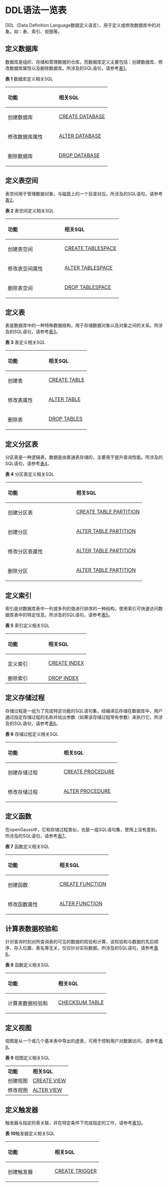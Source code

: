 # DDL语法一览表

DDL（Data Definition Language数据定义语言），用于定义或修改数据库中的对象。如：表、索引、视图等。

## 定义数据库<a name="zh-cn_topic_0283136643_zh-cn_topic_0237122049_zh-cn_topic_0059777960_s57baeef469e24cc39dd5a38b4c53b6ab"></a>

数据库是组织、存储和管理数据的仓库，而数据库定义主要包括：创建数据库、修改数据库属性以及删除数据库。所涉及的SQL语句，请参考[表1](#zh-cn_topic_0283136643_zh-cn_topic_0237122049_zh-cn_topic_0059777960_t986073679146430a8bce8bf0ea8f3607)。

**表 1**  数据库定义相关SQL

<a name="zh-cn_topic_0283136643_zh-cn_topic_0237122049_zh-cn_topic_0059777960_t986073679146430a8bce8bf0ea8f3607"></a>

<table><thead align="left"><tr id="zh-cn_topic_0283136643_zh-cn_topic_0237122049_zh-cn_topic_0059777960_r308f318a9df94cf195e1fecbda1d66a0"><th class="cellrowborder" valign="top" width="50%" id="mcps1.2.3.1.1"><p id="zh-cn_topic_0283136643_zh-cn_topic_0237122049_zh-cn_topic_0059777960_add0a46096ab945669cf0995fdd87ec94"><a name="zh-cn_topic_0283136643_zh-cn_topic_0237122049_zh-cn_topic_0059777960_add0a46096ab945669cf0995fdd87ec94"></a><a name="zh-cn_topic_0283136643_zh-cn_topic_0237122049_zh-cn_topic_0059777960_add0a46096ab945669cf0995fdd87ec94"></a>功能</p>
</th>
<th class="cellrowborder" valign="top" width="50%" id="mcps1.2.3.1.2"><p id="zh-cn_topic_0283136643_zh-cn_topic_0237122049_zh-cn_topic_0059777960_a4d4880369d7b430aa530690470423269"><a name="zh-cn_topic_0283136643_zh-cn_topic_0237122049_zh-cn_topic_0059777960_a4d4880369d7b430aa530690470423269"></a><a name="zh-cn_topic_0283136643_zh-cn_topic_0237122049_zh-cn_topic_0059777960_a4d4880369d7b430aa530690470423269"></a>相关SQL</p>
</th>
</tr>
</thead>
<tbody><tr id="zh-cn_topic_0283136643_zh-cn_topic_0237122049_zh-cn_topic_0059777960_rb622349a34a848e596c807c0ec44263b"><td class="cellrowborder" valign="top" width="50%" headers="mcps1.2.3.1.1 "><p id="zh-cn_topic_0283136643_zh-cn_topic_0237122049_zh-cn_topic_0059777960_a40fb455a146a4edfb7dc2d0d9180009d"><a name="zh-cn_topic_0283136643_zh-cn_topic_0237122049_zh-cn_topic_0059777960_a40fb455a146a4edfb7dc2d0d9180009d"></a><a name="zh-cn_topic_0283136643_zh-cn_topic_0237122049_zh-cn_topic_0059777960_a40fb455a146a4edfb7dc2d0d9180009d"></a>创建数据库</p>
</td>
<td class="cellrowborder" valign="top" width="50%" headers="mcps1.2.3.1.2 "><p id="zh-cn_topic_0283136643_zh-cn_topic_0237122049_zh-cn_topic_0059777960_a1bb47e211fd84cbd825efe2105e75952"><a name="zh-cn_topic_0283136643_zh-cn_topic_0237122049_zh-cn_topic_0059777960_a1bb47e211fd84cbd825efe2105e75952"></a><a name="zh-cn_topic_0283136643_zh-cn_topic_0237122049_zh-cn_topic_0059777960_a1bb47e211fd84cbd825efe2105e75952"></a><a href="dolphin-CREATE-DATABASE.md">CREATE DATABASE</a></p>
</td>
</tr>
<tr id="zh-cn_topic_0283136643_zh-cn_topic_0237122049_zh-cn_topic_0059777960_ra82187da297c4ab088f6bc3dfb588c72"><td class="cellrowborder" valign="top" width="50%" headers="mcps1.2.3.1.1 "><p id="zh-cn_topic_0283136643_zh-cn_topic_0237122049_zh-cn_topic_0059777960_a54bfbcecacdb477086a1802333a760fd"><a name="zh-cn_topic_0283136643_zh-cn_topic_0237122049_zh-cn_topic_0059777960_a54bfbcecacdb477086a1802333a760fd"></a><a name="zh-cn_topic_0283136643_zh-cn_topic_0237122049_zh-cn_topic_0059777960_a54bfbcecacdb477086a1802333a760fd"></a>修改数据库属性</p>
</td>
<td class="cellrowborder" valign="top" width="50%" headers="mcps1.2.3.1.2 "><p id="zh-cn_topic_0283136643_zh-cn_topic_0237122049_zh-cn_topic_0059777960_ad913609021bf4f2b9ba52419f57ab6f9"><a name="zh-cn_topic_0283136643_zh-cn_topic_0237122049_zh-cn_topic_0059777960_ad913609021bf4f2b9ba52419f57ab6f9"></a><a name="zh-cn_topic_0283136643_zh-cn_topic_0237122049_zh-cn_topic_0059777960_ad913609021bf4f2b9ba52419f57ab6f9"></a><a href="dolphin-ALTER-DATABASE.md">ALTER DATABASE</a></p>
</td>
</tr>
<tr id="zh-cn_topic_0283136643_zh-cn_topic_0237122049_zh-cn_topic_0059777960_r49f9c2a36cab4d92b9acf1f60ee88add"><td class="cellrowborder" valign="top" width="50%" headers="mcps1.2.3.1.1 "><p id="zh-cn_topic_0283136643_zh-cn_topic_0237122049_zh-cn_topic_0059777960_aea8e4f95c718486db2ac0b555b16f6d0"><a name="zh-cn_topic_0283136643_zh-cn_topic_0237122049_zh-cn_topic_0059777960_aea8e4f95c718486db2ac0b555b16f6d0"></a><a name="zh-cn_topic_0283136643_zh-cn_topic_0237122049_zh-cn_topic_0059777960_aea8e4f95c718486db2ac0b555b16f6d0"></a>删除数据库</p>
</td>
<td class="cellrowborder" valign="top" width="50%" headers="mcps1.2.3.1.2 "><p id="zh-cn_topic_0283136643_zh-cn_topic_0237122049_zh-cn_topic_0059777960_zh-cn_topic_0058966187_p624643615931"><a name="zh-cn_topic_0283136643_zh-cn_topic_0237122049_zh-cn_topic_0059777960_zh-cn_topic_0058966187_p624643615931"></a><a name="zh-cn_topic_0283136643_zh-cn_topic_0237122049_zh-cn_topic_0059777960_zh-cn_topic_0058966187_p624643615931"></a><a href="dolphin-DROP-DATABASE.md">DROP DATABASE</a></p>
</td>
</tr>
</tbody>
</table>


## 定义表空间<a name="zh-cn_topic_0283136643_zh-cn_topic_0237122049_zh-cn_topic_0059777960_s21cf482a805644cbac9ae0704362a934"></a>

表空间用于管理数据对象，与磁盘上的一个目录对应。所涉及的SQL语句，请参考[表2](#zh-cn_topic_0283136643_zh-cn_topic_0237122049_zh-cn_topic_0059777960_t9b028195c0d143f6b8fc7065af1ce2f9)。

**表 2**  表空间定义相关SQL

<a name="zh-cn_topic_0283136643_zh-cn_topic_0237122049_zh-cn_topic_0059777960_t9b028195c0d143f6b8fc7065af1ce2f9"></a>

<table><thead align="left"><tr id="zh-cn_topic_0283136643_zh-cn_topic_0237122049_zh-cn_topic_0059777960_r116a50a786884aaab5f7b66680db1f6d"><th class="cellrowborder" valign="top" width="50%" id="mcps1.2.3.1.1"><p id="zh-cn_topic_0283136643_zh-cn_topic_0237122049_zh-cn_topic_0059777960_aa1af675bb68e41978797820f63f9eebb"><a name="zh-cn_topic_0283136643_zh-cn_topic_0237122049_zh-cn_topic_0059777960_aa1af675bb68e41978797820f63f9eebb"></a><a name="zh-cn_topic_0283136643_zh-cn_topic_0237122049_zh-cn_topic_0059777960_aa1af675bb68e41978797820f63f9eebb"></a>功能</p>
</th>
<th class="cellrowborder" valign="top" width="50%" id="mcps1.2.3.1.2"><p id="zh-cn_topic_0283136643_zh-cn_topic_0237122049_zh-cn_topic_0059777960_ab4e861e8f1eb4664bdea39f051ef27c1"><a name="zh-cn_topic_0283136643_zh-cn_topic_0237122049_zh-cn_topic_0059777960_ab4e861e8f1eb4664bdea39f051ef27c1"></a><a name="zh-cn_topic_0283136643_zh-cn_topic_0237122049_zh-cn_topic_0059777960_ab4e861e8f1eb4664bdea39f051ef27c1"></a>相关SQL</p>
</th>
</tr>
</thead>
<tbody><tr id="zh-cn_topic_0283136643_zh-cn_topic_0237122049_zh-cn_topic_0059777960_r316d1f6a86ad46cb9b4c6ff0b9f96b1a"><td class="cellrowborder" valign="top" width="50%" headers="mcps1.2.3.1.1 "><p id="zh-cn_topic_0283136643_zh-cn_topic_0237122049_zh-cn_topic_0059777960_a299b6c17a3b64c0cbcfdf0849c2d58be"><a name="zh-cn_topic_0283136643_zh-cn_topic_0237122049_zh-cn_topic_0059777960_a299b6c17a3b64c0cbcfdf0849c2d58be"></a><a name="zh-cn_topic_0283136643_zh-cn_topic_0237122049_zh-cn_topic_0059777960_a299b6c17a3b64c0cbcfdf0849c2d58be"></a>创建表空间</p>
</td>
<td class="cellrowborder" valign="top" width="50%" headers="mcps1.2.3.1.2 "><p id="zh-cn_topic_0283136643_zh-cn_topic_0237122049_zh-cn_topic_0059777960_zh-cn_topic_0058966187_p934358210356"><a name="zh-cn_topic_0283136643_zh-cn_topic_0237122049_zh-cn_topic_0059777960_zh-cn_topic_0058966187_p934358210356"></a><a name="zh-cn_topic_0283136643_zh-cn_topic_0237122049_zh-cn_topic_0059777960_zh-cn_topic_0058966187_p934358210356"></a><a href="dolphin-CREATE-TABLESPACE.md">CREATE TABLESPACE</a></p>
</td>
</tr>
<tr id="zh-cn_topic_0283136643_zh-cn_topic_0237122049_zh-cn_topic_0059777960_r615f74060d7a42349fba1c0c214f516b"><td class="cellrowborder" valign="top" width="50%" headers="mcps1.2.3.1.1 "><p id="zh-cn_topic_0283136643_zh-cn_topic_0237122049_zh-cn_topic_0059777960_a68dd428ed4e842c688bbc37418c5b9bf"><a name="zh-cn_topic_0283136643_zh-cn_topic_0237122049_zh-cn_topic_0059777960_a68dd428ed4e842c688bbc37418c5b9bf"></a><a name="zh-cn_topic_0283136643_zh-cn_topic_0237122049_zh-cn_topic_0059777960_a68dd428ed4e842c688bbc37418c5b9bf"></a>修改表空间属性</p>
</td>
<td class="cellrowborder" valign="top" width="50%" headers="mcps1.2.3.1.2 "><p id="zh-cn_topic_0283136643_zh-cn_topic_0237122049_zh-cn_topic_0059777960_ab9a096f53df64ceaa63175384deaeb4c"><a name="zh-cn_topic_0283136643_zh-cn_topic_0237122049_zh-cn_topic_0059777960_ab9a096f53df64ceaa63175384deaeb4c"></a><a name="zh-cn_topic_0283136643_zh-cn_topic_0237122049_zh-cn_topic_0059777960_ab9a096f53df64ceaa63175384deaeb4c"></a><a href="dolphin-ALTER-TABLESPACE.md">ALTER TABLESPACE</a></p>
</td>
</tr>
<tr id="zh-cn_topic_0283136643_zh-cn_topic_0237122049_zh-cn_topic_0059777960_r4fae0d4c84f04993b6c2284f09c8792f"><td class="cellrowborder" valign="top" width="50%" headers="mcps1.2.3.1.1 "><p id="zh-cn_topic_0283136643_zh-cn_topic_0237122049_zh-cn_topic_0059777960_zh-cn_topic_0058966187_p630928210356"><a name="zh-cn_topic_0283136643_zh-cn_topic_0237122049_zh-cn_topic_0059777960_zh-cn_topic_0058966187_p630928210356"></a><a name="zh-cn_topic_0283136643_zh-cn_topic_0237122049_zh-cn_topic_0059777960_zh-cn_topic_0058966187_p630928210356"></a>删除表空间</p>
</td>
<td class="cellrowborder" valign="top" width="50%" headers="mcps1.2.3.1.2 "><p id="zh-cn_topic_0283136643_zh-cn_topic_0237122049_zh-cn_topic_0059777960_a8aabc54a1ec24a81be38ac38d0a989cb"><a name="zh-cn_topic_0283136643_zh-cn_topic_0237122049_zh-cn_topic_0059777960_a8aabc54a1ec24a81be38ac38d0a989cb"></a><a name="zh-cn_topic_0283136643_zh-cn_topic_0237122049_zh-cn_topic_0059777960_a8aabc54a1ec24a81be38ac38d0a989cb"></a><a href="dolphin-DROP-TABLESPACE.md">DROP TABLESPACE</a></p>
</td>
</tr>
</tbody>
</table>


## 定义表<a name="zh-cn_topic_0283136643_zh-cn_topic_0237122049_zh-cn_topic_0059777960_s54aadbaf84da45868daf6cd4a1bf5578"></a>

表是数据库中的一种特殊数据结构，用于存储数据对象以及对象之间的关系。所涉及的SQL语句，请参考[表3](#zh-cn_topic_0283136643_zh-cn_topic_0237122049_zh-cn_topic_0059777960_tcd92dbef720d4b7eaa5bf7a290b98605)。

**表 3**  表定义相关SQL

<a name="zh-cn_topic_0283136643_zh-cn_topic_0237122049_zh-cn_topic_0059777960_tcd92dbef720d4b7eaa5bf7a290b98605"></a>
<table><thead align="left"><tr id="zh-cn_topic_0283136643_zh-cn_topic_0237122049_zh-cn_topic_0059777960_r12329afceae448a6aab45528238e816d"><th class="cellrowborder" valign="top" width="50%" id="mcps1.2.3.1.1"><p id="zh-cn_topic_0283136643_zh-cn_topic_0237122049_zh-cn_topic_0059777960_a876ed18fdfc44491ab7e489609b4339c"><a name="zh-cn_topic_0283136643_zh-cn_topic_0237122049_zh-cn_topic_0059777960_a876ed18fdfc44491ab7e489609b4339c"></a><a name="zh-cn_topic_0283136643_zh-cn_topic_0237122049_zh-cn_topic_0059777960_a876ed18fdfc44491ab7e489609b4339c"></a>功能</p>
</th>
<th class="cellrowborder" valign="top" width="50%" id="mcps1.2.3.1.2"><p id="zh-cn_topic_0283136643_zh-cn_topic_0237122049_zh-cn_topic_0059777960_aa6cfe9f1b2654f1594774d56971ee559"><a name="zh-cn_topic_0283136643_zh-cn_topic_0237122049_zh-cn_topic_0059777960_aa6cfe9f1b2654f1594774d56971ee559"></a><a name="zh-cn_topic_0283136643_zh-cn_topic_0237122049_zh-cn_topic_0059777960_aa6cfe9f1b2654f1594774d56971ee559"></a>相关SQL</p>
</th>
</tr>
</thead>
<tbody>
<tr id="zh-cn_topic_0283136643_zh-cn_topic_0237122049_zh-cn_topic_0059777960_r3df8acf5f17e4ceca9a8d1d8de519731"><td class="cellrowborder" valign="top" width="50%" headers="mcps1.2.3.1.1 "><p id="zh-cn_topic_0283136643_zh-cn_topic_0237122049_zh-cn_topic_0059777960_zh-cn_topic_0058966187_p938501610638"><a name="zh-cn_topic_0283136643_zh-cn_topic_0237122049_zh-cn_topic_0059777960_zh-cn_topic_0058966187_p938501610638"></a><a name="zh-cn_topic_0283136643_zh-cn_topic_0237122049_zh-cn_topic_0059777960_zh-cn_topic_0058966187_p938501610638"></a>创建表</p>
</td>
<td class="cellrowborder" valign="top" width="50%" headers="mcps1.2.3.1.2 "><p id="zh-cn_topic_0283136643_zh-cn_topic_0237122049_zh-cn_topic_0059777960_a495999d1ab684352825e3030c76e84de"><a name="zh-cn_topic_0283136643_zh-cn_topic_0237122049_zh-cn_topic_0059777960_a495999d1ab684352825e3030c76e84de"></a><a name="zh-cn_topic_0283136643_zh-cn_topic_0237122049_zh-cn_topic_0059777960_a495999d1ab684352825e3030c76e84de"></a><a href="dolphin-CREATE-TABLE.md">CREATE TABLE</a></p>
</td>
</tr>

<tr id="zh-cn_topic_0283136643_zh-cn_topic_0237122049_zh-cn_topic_0059777960_r3df8acf5f17e4ceca9a8d1d8de519731"><td class="cellrowborder" valign="top" width="50%" headers="mcps1.2.3.1.1 "><p id="zh-cn_topic_0283136643_zh-cn_topic_0237122049_zh-cn_topic_0059777960_zh-cn_topic_0058966187_p938501610638"><a name="zh-cn_topic_0283136643_zh-cn_topic_0237122049_zh-cn_topic_0059777960_zh-cn_topic_0058966187_p938501610638"></a><a name="zh-cn_topic_0283136643_zh-cn_topic_0237122049_zh-cn_topic_0059777960_zh-cn_topic_0058966187_p938501610638"></a>修改表属性</p>
</td>
<td class="cellrowborder" valign="top" width="50%" headers="mcps1.2.3.1.2 "><p id="zh-cn_topic_0283136643_zh-cn_topic_0237122049_zh-cn_topic_0059777960_a495999d1ab684352825e3030c76e84de"><a name="zh-cn_topic_0283136643_zh-cn_topic_0237122049_zh-cn_topic_0059777960_a495999d1ab684352825e3030c76e84de"></a><a name="zh-cn_topic_0283136643_zh-cn_topic_0237122049_zh-cn_topic_0059777960_a495999d1ab684352825e3030c76e84de"></a><a href="dolphin-ALTER-TABLE.md">ALTER TABLE</a></p>
</td>
</tr>

<tr id="zh-cn_topic_0283136643_zh-cn_topic_0237122049_zh-cn_topic_0059777960_r3df8acf5f17e4ceca9a8d1d8de519731"><td class="cellrowborder" valign="top" width="50%" headers="mcps1.2.3.1.1 "><p id="zh-cn_topic_0283136643_zh-cn_topic_0237122049_zh-cn_topic_0059777960_zh-cn_topic_0058966187_p938501610638"><a name="zh-cn_topic_0283136643_zh-cn_topic_0237122049_zh-cn_topic_0059777960_zh-cn_topic_0058966187_p938501610638"></a><a name="zh-cn_topic_0283136643_zh-cn_topic_0237122049_zh-cn_topic_0059777960_zh-cn_topic_0058966187_p938501610638"></a>删除表</p>
</td>
<td class="cellrowborder" valign="top" width="50%" headers="mcps1.2.3.1.2 "><p id="zh-cn_topic_0283136643_zh-cn_topic_0237122049_zh-cn_topic_0059777960_a495999d1ab684352825e3030c76e84de"><a name="zh-cn_topic_0283136643_zh-cn_topic_0237122049_zh-cn_topic_0059777960_a495999d1ab684352825e3030c76e84de"></a><a name="zh-cn_topic_0283136643_zh-cn_topic_0237122049_zh-cn_topic_0059777960_a495999d1ab684352825e3030c76e84de"></a><a href="dolphin-DROP-TABLES.md">DROP TABLES</a></p>
</td>
</tr>

</tbody>
</table>

## 定义分区表<a name="zh-cn_topic_0283136643_zh-cn_topic_0237122049_zh-cn_topic_0059777960_se22f4e70f4f0488681bde0820f1fd69a"></a>

分区表是一种逻辑表，数据是由普通表存储的，主要用于提升查询性能。所涉及的SQL语句，请参考[表4](#zh-cn_topic_0283136643_zh-cn_topic_0237122049_zh-cn_topic_0059777960_t3ec179079c524dbaae801012f990a692)。

**表 4**  分区表定义相关SQL

<a name="zh-cn_topic_0283136643_zh-cn_topic_0237122049_zh-cn_topic_0059777960_t3ec179079c524dbaae801012f990a692"></a>

<table><thead align="left"><tr id="zh-cn_topic_0283136643_zh-cn_topic_0237122049_zh-cn_topic_0059777960_r73caab0c0bba4d22ac5ceb66ff8d3796"><th class="cellrowborder" valign="top" width="50%" id="mcps1.2.3.1.1"><p id="zh-cn_topic_0283136643_zh-cn_topic_0237122049_zh-cn_topic_0059777960_a59ed9e698a0f4f63ae139bb6330c6d28"><a name="zh-cn_topic_0283136643_zh-cn_topic_0237122049_zh-cn_topic_0059777960_a59ed9e698a0f4f63ae139bb6330c6d28"></a><a name="zh-cn_topic_0283136643_zh-cn_topic_0237122049_zh-cn_topic_0059777960_a59ed9e698a0f4f63ae139bb6330c6d28"></a>功能</p>
</th>
<th class="cellrowborder" valign="top" width="50%" id="mcps1.2.3.1.2"><p id="zh-cn_topic_0283136643_zh-cn_topic_0237122049_zh-cn_topic_0059777960_a9fe601ce9e63434fab860ec5f84a50dd"><a name="zh-cn_topic_0283136643_zh-cn_topic_0237122049_zh-cn_topic_0059777960_a9fe601ce9e63434fab860ec5f84a50dd"></a><a name="zh-cn_topic_0283136643_zh-cn_topic_0237122049_zh-cn_topic_0059777960_a9fe601ce9e63434fab860ec5f84a50dd"></a>相关SQL</p>
</th>
</tr>
</thead>
<tbody><tr id="zh-cn_topic_0283136643_zh-cn_topic_0237122049_zh-cn_topic_0059777960_rebbe43e909a74dad9db795ec93be2bfe"><td class="cellrowborder" valign="top" width="50%" headers="mcps1.2.3.1.1 "><p id="zh-cn_topic_0283136643_zh-cn_topic_0237122049_zh-cn_topic_0059777960_af97b346a4eb2414f968c5ff174fd3654"><a name="zh-cn_topic_0283136643_zh-cn_topic_0237122049_zh-cn_topic_0059777960_af97b346a4eb2414f968c5ff174fd3654"></a><a name="zh-cn_topic_0283136643_zh-cn_topic_0237122049_zh-cn_topic_0059777960_af97b346a4eb2414f968c5ff174fd3654"></a>创建分区表</p>
</td>
<td class="cellrowborder" valign="top" width="50%" headers="mcps1.2.3.1.2 "><p id="zh-cn_topic_0283136643_zh-cn_topic_0237122049_zh-cn_topic_0059777960_a65b277a7026b4bfd9268e84d98788d24"><a name="zh-cn_topic_0283136643_zh-cn_topic_0237122049_zh-cn_topic_0059777960_a65b277a7026b4bfd9268e84d98788d24"></a><a name="zh-cn_topic_0283136643_zh-cn_topic_0237122049_zh-cn_topic_0059777960_a65b277a7026b4bfd9268e84d98788d24"></a><a href="dolphin-CREATE-TABLE-PARTITION.md">CREATE TABLE PARTITION</a></p>
</td>
</tr>
<tr id="zh-cn_topic_0283136643_zh-cn_topic_0237122049_zh-cn_topic_0059777960_r9223af2d14d34d238d8388d1ef83a674"><td class="cellrowborder" valign="top" width="50%" headers="mcps1.2.3.1.1 "><p id="zh-cn_topic_0283136643_zh-cn_topic_0237122049_zh-cn_topic_0059777960_a338e0d88a45645218de09f941f31a3bb"><a name="zh-cn_topic_0283136643_zh-cn_topic_0237122049_zh-cn_topic_0059777960_a338e0d88a45645218de09f941f31a3bb"></a><a name="zh-cn_topic_0283136643_zh-cn_topic_0237122049_zh-cn_topic_0059777960_a338e0d88a45645218de09f941f31a3bb"></a>创建分区</p>
</td>
<td class="cellrowborder" valign="top" width="50%" headers="mcps1.2.3.1.2 "><p id="zh-cn_topic_0283136643_zh-cn_topic_0237122049_zh-cn_topic_0059777960_a0d9f12c3d33a486d867259bf2c2b0f72"><a name="zh-cn_topic_0283136643_zh-cn_topic_0237122049_zh-cn_topic_0059777960_a0d9f12c3d33a486d867259bf2c2b0f72"></a><a name="zh-cn_topic_0283136643_zh-cn_topic_0237122049_zh-cn_topic_0059777960_a0d9f12c3d33a486d867259bf2c2b0f72"></a><a href="dolphin-ALTER-TABLE-PARTITION.md">ALTER TABLE PARTITION</a></p>
</td>
</tr>
<tr id="zh-cn_topic_0283136643_zh-cn_topic_0237122049_zh-cn_topic_0059777960_rc1dc611978054eda8fd7c645d604483a"><td class="cellrowborder" valign="top" width="50%" headers="mcps1.2.3.1.1 "><p id="zh-cn_topic_0283136643_zh-cn_topic_0237122049_zh-cn_topic_0059777960_a6ec67a13eaf64af29b6e25316ef9c70c"><a name="zh-cn_topic_0283136643_zh-cn_topic_0237122049_zh-cn_topic_0059777960_a6ec67a13eaf64af29b6e25316ef9c70c"></a><a name="zh-cn_topic_0283136643_zh-cn_topic_0237122049_zh-cn_topic_0059777960_a6ec67a13eaf64af29b6e25316ef9c70c"></a>修改分区表属性</p>
</td>
<td class="cellrowborder" valign="top" width="50%" headers="mcps1.2.3.1.2 "><p id="zh-cn_topic_0283136643_zh-cn_topic_0237122049_zh-cn_topic_0059777960_a2517a72613cc435d90762683eeebbb23"><a name="zh-cn_topic_0283136643_zh-cn_topic_0237122049_zh-cn_topic_0059777960_a2517a72613cc435d90762683eeebbb23"></a><a name="zh-cn_topic_0283136643_zh-cn_topic_0237122049_zh-cn_topic_0059777960_a2517a72613cc435d90762683eeebbb23"></a><a href="dolphin-ALTER-TABLE-PARTITION.md">ALTER TABLE PARTITION</a></p>
</td>
</tr>
<tr id="zh-cn_topic_0283136643_zh-cn_topic_0237122049_zh-cn_topic_0059777960_r22aa8dc406b34c21be9873553de4dda1"><td class="cellrowborder" valign="top" width="50%" headers="mcps1.2.3.1.1 "><p id="zh-cn_topic_0283136643_zh-cn_topic_0237122049_zh-cn_topic_0059777960_abdf5a083630d44289b59208c4fc5196c"><a name="zh-cn_topic_0283136643_zh-cn_topic_0237122049_zh-cn_topic_0059777960_abdf5a083630d44289b59208c4fc5196c"></a><a name="zh-cn_topic_0283136643_zh-cn_topic_0237122049_zh-cn_topic_0059777960_abdf5a083630d44289b59208c4fc5196c"></a>删除分区</p>
</td>
<td class="cellrowborder" valign="top" width="50%" headers="mcps1.2.3.1.2 "><p id="zh-cn_topic_0283136643_zh-cn_topic_0237122049_zh-cn_topic_0059777960_af1b94b0493974762a5ed25b23f32b695"><a name="zh-cn_topic_0283136643_zh-cn_topic_0237122049_zh-cn_topic_0059777960_af1b94b0493974762a5ed25b23f32b695"></a><a name="zh-cn_topic_0283136643_zh-cn_topic_0237122049_zh-cn_topic_0059777960_af1b94b0493974762a5ed25b23f32b695"></a><a href="dolphin-ALTER-TABLE-PARTITION.md">ALTER TABLE PARTITION</a></p>
</td>
</tr>
</tbody>
</table>

## 定义索引<a name="zh-cn_topic_0283136643_zh-cn_topic_0237122049_zh-cn_topic_0059777960_sf6e8445dd2c64c3dbe3b9119097fba86"></a>

索引是对数据库表中一列或多列的值进行排序的一种结构，使用索引可快速访问数据库表中的特定信息。所涉及的SQL语句，请参考[表5](#zh-cn_topic_0283136643_zh-cn_topic_0237122049_zh-cn_topic_0059777960_tcd92dbef720d4b7eaa5bf7a290b98606)。

**表 5**  索引定义相关SQL
<a name="zh-cn_topic_0283136643_zh-cn_topic_0237122049_zh-cn_topic_0059777960_tcd92dbef720d4b7eaa5bf7a290b98606"></a>

<table><thead align="left"><tr id="zh-cn_topic_0283136643_zh-cn_topic_0237122049_zh-cn_topic_0059777960_r12329afceae448a6aab45528238e816d"><th class="cellrowborder" valign="top" width="50%" id="mcps1.2.3.1.1"><p id="zh-cn_topic_0283136643_zh-cn_topic_0237122049_zh-cn_topic_0059777960_a876ed18fdfc44491ab7e489609b4339c"><a name="zh-cn_topic_0283136643_zh-cn_topic_0237122049_zh-cn_topic_0059777960_a876ed18fdfc44491ab7e489609b4339c"></a><a name="zh-cn_topic_0283136643_zh-cn_topic_0237122049_zh-cn_topic_0059777960_a876ed18fdfc44491ab7e489609b4339c"></a>功能</p>
</th>
<th class="cellrowborder" valign="top" width="50%" id="mcps1.2.3.1.2"><p id="zh-cn_topic_0283136643_zh-cn_topic_0237122049_zh-cn_topic_0059777960_aa6cfe9f1b2654f1594774d56971ee559"><a name="zh-cn_topic_0283136643_zh-cn_topic_0237122049_zh-cn_topic_0059777960_aa6cfe9f1b2654f1594774d56971ee559"></a><a name="zh-cn_topic_0283136643_zh-cn_topic_0237122049_zh-cn_topic_0059777960_aa6cfe9f1b2654f1594774d56971ee559"></a>相关SQL</p>
</th>
</tr>
</thead>
<tbody>
<tr id="zh-cn_topic_0283136643_zh-cn_topic_0237122049_zh-cn_topic_0059777960_r3df8acf5f17e4ceca9a8d1d8de519731"><td class="cellrowborder" valign="top" width="50%" headers="mcps1.2.3.1.1 "><p id="zh-cn_topic_0283136643_zh-cn_topic_0237122049_zh-cn_topic_0059777960_zh-cn_topic_0058966187_p938501610638"><a name="zh-cn_topic_0283136643_zh-cn_topic_0237122049_zh-cn_topic_0059777960_zh-cn_topic_0058966187_p938501610638"></a><a name="zh-cn_topic_0283136643_zh-cn_topic_0237122049_zh-cn_topic_0059777960_zh-cn_topic_0058966187_p938501610638"></a>定义索引</p>
</td>
<td class="cellrowborder" valign="top" width="50%" headers="mcps1.2.3.1.2 "><p id="zh-cn_topic_0283136643_zh-cn_topic_0237122049_zh-cn_topic_0059777960_a495999d1ab684352825e3030c76e84de"><a name="zh-cn_topic_0283136643_zh-cn_topic_0237122049_zh-cn_topic_0059777960_a495999d1ab684352825e3030c76e84de"></a><a name="zh-cn_topic_0283136643_zh-cn_topic_0237122049_zh-cn_topic_0059777960_a495999d1ab684352825e3030c76e84de"></a><a href="dolphin-CREATE-INDEX.md">CREATE INDEX</a></p>
</td>
<tr>
<td>删除索引</td>
<td><a href="dolphin-DROP-INDEX.md">DROP INDEX</a></td>
</tr>
</tbody>
</table>

## 定义存储过程<a name="zh-cn_topic_0283136643_zh-cn_topic_0237122049_zh-cn_topic_0059777960_s3ca08bd6a23e4b8e951078ea5758f1c9"></a>

存储过程是一组为了完成特定功能的SQL语句集，经编译后存储在数据库中，用户通过指定存储过程的名称并给出参数（如果该存储过程带有参数）来执行它。所涉及的SQL语句，请参考[表6](#zh-cn_topic_0283136643_zh-cn_topic_0237122049_zh-cn_topic_0059777960_t0116270962694804b50796a5d6824f3b)。

**表 6**  存储过程定义相关SQL

<a name="zh-cn_topic_0283136643_zh-cn_topic_0237122049_zh-cn_topic_0059777960_t0116270962694804b50796a5d6824f3b"></a>
<table><thead align="left"><tr id="zh-cn_topic_0283136643_zh-cn_topic_0237122049_zh-cn_topic_0059777960_re416e4c2eea34c93af0cae3159a920c1"><th class="cellrowborder" valign="top" width="50%" id="mcps1.2.3.1.1"><p id="zh-cn_topic_0283136643_zh-cn_topic_0237122049_zh-cn_topic_0059777960_ac745eff7ebdd47ed882325a119f5186f"><a name="zh-cn_topic_0283136643_zh-cn_topic_0237122049_zh-cn_topic_0059777960_ac745eff7ebdd47ed882325a119f5186f"></a><a name="zh-cn_topic_0283136643_zh-cn_topic_0237122049_zh-cn_topic_0059777960_ac745eff7ebdd47ed882325a119f5186f"></a>功能</p>
</th>
<th class="cellrowborder" valign="top" width="50%" id="mcps1.2.3.1.2"><p id="zh-cn_topic_0283136643_zh-cn_topic_0237122049_zh-cn_topic_0059777960_a9a8a2606041245bf96d888fa4a701bcb"><a name="zh-cn_topic_0283136643_zh-cn_topic_0237122049_zh-cn_topic_0059777960_a9a8a2606041245bf96d888fa4a701bcb"></a><a name="zh-cn_topic_0283136643_zh-cn_topic_0237122049_zh-cn_topic_0059777960_a9a8a2606041245bf96d888fa4a701bcb"></a>相关SQL</p>
</th>
</tr>
</thead>
<tbody><tr id="zh-cn_topic_0283136643_zh-cn_topic_0237122049_zh-cn_topic_0059777960_r84dff1033eba4434ac6e33ad0a95f2dc"><td class="cellrowborder" valign="top" width="50%" headers="mcps1.2.3.1.1 "><p id="zh-cn_topic_0283136643_zh-cn_topic_0237122049_zh-cn_topic_0059777960_a3cf3bf6c0f5948b0849ecd6c398e9a6f"><a name="zh-cn_topic_0283136643_zh-cn_topic_0237122049_zh-cn_topic_0059777960_a3cf3bf6c0f5948b0849ecd6c398e9a6f"></a><a name="zh-cn_topic_0283136643_zh-cn_topic_0237122049_zh-cn_topic_0059777960_a3cf3bf6c0f5948b0849ecd6c398e9a6f"></a>创建存储过程</p>
</td>
<td class="cellrowborder" valign="top" width="50%" headers="mcps1.2.3.1.2 "><p id="zh-cn_topic_0283136643_zh-cn_topic_0237122049_zh-cn_topic_0059777960_a7906bfbfafcb44338acf040e26b5ddac"><a name="zh-cn_topic_0283136643_zh-cn_topic_0237122049_zh-cn_topic_0059777960_a7906bfbfafcb44338acf040e26b5ddac"></a><a name="zh-cn_topic_0283136643_zh-cn_topic_0237122049_zh-cn_topic_0059777960_a7906bfbfafcb44338acf040e26b5ddac"></a><a href="dolphin-CREATE-PROCEDURE.md">CREATE PROCEDURE</a></p>
</td>
</tr>
<tr id="zh-cn_topic_0283136643_zh-cn_topic_0237122049_zh-cn_topic_0059777960_rf194389b8b3449f1856055707d47c135"><td class="cellrowborder" valign="top" width="50%" headers="mcps1.2.3.1.1 "><p id="zh-cn_topic_0283136643_zh-cn_topic_0237122049_zh-cn_topic_0059777960_aad3710f4891e4d27be97bbfbaaf72174"><a name="zh-cn_topic_0283136643_zh-cn_topic_0237122049_zh-cn_topic_0059777960_aad3710f4891e4d27be97bbfbaaf72174"></a><a name="zh-cn_topic_0283136643_zh-cn_topic_0237122049_zh-cn_topic_0059777960_aad3710f4891e4d27be97bbfbaaf72174"></a>修改存储过程</p>
</td>
<td class="cellrowborder" valign="top" width="50%" headers="mcps1.2.3.1.2 "><p id="zh-cn_topic_0283136643_zh-cn_topic_0237122049_zh-cn_topic_0059777960_aa201dcc5819a4d519e7abdcf9eaae459"><a name="zh-cn_topic_0283136643_zh-cn_topic_0237122049_zh-cn_topic_0059777960_aa201dcc5819a4d519e7abdcf9eaae459"></a><a name="zh-cn_topic_0283136643_zh-cn_topic_0237122049_zh-cn_topic_0059777960_aa201dcc5819a4d519e7abdcf9eaae459"></a><a href="dolphin-ALTER-PROCEDURE.md">ALTER PROCEDURE</a></p>
</td>
</tr>
</tbody>
</table>

## 定义函数<a name="zh-cn_topic_0283136643_zh-cn_topic_0237122049_zh-cn_topic_0059777960_s0eaa1519f8324492a526687889e5f356"></a>

在openGauss中，它和存储过程类似，也是一组SQL语句集，使用上没有差别。所涉及的SQL语句，请参考[表7](#zh-cn_topic_0283136643_zh-cn_topic_0237122049_zh-cn_topic_0059777960_tde31d523c25742e2aecc5ae8a17d561b)。

**表 7**  函数定义相关SQL

<a name="zh-cn_topic_0283136643_zh-cn_topic_0237122049_zh-cn_topic_0059777960_tde31d523c25742e2aecc5ae8a17d561b"></a>
<table><thead align="left"><tr id="zh-cn_topic_0283136643_zh-cn_topic_0237122049_zh-cn_topic_0059777960_r244b425944f9453cab63d4d47f42c881"><th class="cellrowborder" valign="top" width="50%" id="mcps1.2.3.1.1"><p id="zh-cn_topic_0283136643_zh-cn_topic_0237122049_zh-cn_topic_0059777960_ad395838458ae4ae6b9b1a72de0a1383c"><a name="zh-cn_topic_0283136643_zh-cn_topic_0237122049_zh-cn_topic_0059777960_ad395838458ae4ae6b9b1a72de0a1383c"></a><a name="zh-cn_topic_0283136643_zh-cn_topic_0237122049_zh-cn_topic_0059777960_ad395838458ae4ae6b9b1a72de0a1383c"></a>功能</p>
</th>
<th class="cellrowborder" valign="top" width="50%" id="mcps1.2.3.1.2"><p id="zh-cn_topic_0283136643_zh-cn_topic_0237122049_zh-cn_topic_0059777960_a8004d4ac4fb943fabc4ff6f6c1319b47"><a name="zh-cn_topic_0283136643_zh-cn_topic_0237122049_zh-cn_topic_0059777960_a8004d4ac4fb943fabc4ff6f6c1319b47"></a><a name="zh-cn_topic_0283136643_zh-cn_topic_0237122049_zh-cn_topic_0059777960_a8004d4ac4fb943fabc4ff6f6c1319b47"></a>相关SQL</p>
</th>
</tr>
</thead>
<tbody><tr id="zh-cn_topic_0283136643_zh-cn_topic_0237122049_zh-cn_topic_0059777960_r2e24eb373a684c04a36282e82f32c84e"><td class="cellrowborder" valign="top" width="50%" headers="mcps1.2.3.1.1 "><p id="zh-cn_topic_0283136643_zh-cn_topic_0237122049_zh-cn_topic_0059777960_a449f7e4649cc46f1b5d469b0833d18c2"><a name="zh-cn_topic_0283136643_zh-cn_topic_0237122049_zh-cn_topic_0059777960_a449f7e4649cc46f1b5d469b0833d18c2"></a><a name="zh-cn_topic_0283136643_zh-cn_topic_0237122049_zh-cn_topic_0059777960_a449f7e4649cc46f1b5d469b0833d18c2"></a>创建函数</p>
</td>
<td class="cellrowborder" valign="top" width="50%" headers="mcps1.2.3.1.2 "><p id="zh-cn_topic_0283136643_zh-cn_topic_0237122049_zh-cn_topic_0059777960_a8f801a605df04cf298cd8705d9be9b71"><a name="zh-cn_topic_0283136643_zh-cn_topic_0237122049_zh-cn_topic_0059777960_a8f801a605df04cf298cd8705d9be9b71"></a><a name="zh-cn_topic_0283136643_zh-cn_topic_0237122049_zh-cn_topic_0059777960_a8f801a605df04cf298cd8705d9be9b71"></a><a href="dolphin-CREATE-FUNCTION.md">CREATE FUNCTION</a></p>
</td>
</tr>
<tr id="zh-cn_topic_0283136643_zh-cn_topic_0237122049_zh-cn_topic_0059777960_r8adc8972f2324d37aca1a663dc41773c"><td class="cellrowborder" valign="top" width="50%" headers="mcps1.2.3.1.1 "><p id="zh-cn_topic_0283136643_zh-cn_topic_0237122049_zh-cn_topic_0059777960_aebb95ab4fc084f64b04e5386181b98a2"><a name="zh-cn_topic_0283136643_zh-cn_topic_0237122049_zh-cn_topic_0059777960_aebb95ab4fc084f64b04e5386181b98a2"></a><a name="zh-cn_topic_0283136643_zh-cn_topic_0237122049_zh-cn_topic_0059777960_aebb95ab4fc084f64b04e5386181b98a2"></a>修改函数属性</p>
</td>
<td class="cellrowborder" valign="top" width="50%" headers="mcps1.2.3.1.2 "><p id="zh-cn_topic_0283136643_zh-cn_topic_0237122049_zh-cn_topic_0059777960_aff1c2db7ebb24eda8c6cbca6c9a1a677"><a name="zh-cn_topic_0283136643_zh-cn_topic_0237122049_zh-cn_topic_0059777960_aff1c2db7ebb24eda8c6cbca6c9a1a677"></a><a name="zh-cn_topic_0283136643_zh-cn_topic_0237122049_zh-cn_topic_0059777960_aff1c2db7ebb24eda8c6cbca6c9a1a677"></a><a href="dolphin-ALTER-FUNCTION.md">ALTER FUNCTION</a></p>
</td>
</tr>

</tbody>
</table>

## 计算表数据校验和<a name="zh-cn_topic_0283136643_zh-cn_topic_0237122049_zh-cn_topic_0059777960_726c591645b6bb268663e85f5b5bd46dd5"></a>

针对查询时刻对所查询表的可见的数据的校验和计算，该校验和与数据的先后顺序、存入位置、表名等无关，仅仅针对实际数据。所涉及的SQL语句，请参考[表8](#zh-cn_topic_0283136643_zh-cn_topic_0237122049_zh-cn_topic_0059777960_83947b510399c96d25530915513295e3d8)。

**表 8**  函数定义相关SQL

<a name="zh-cn_topic_0283136643_zh-cn_topic_0237122049_zh-cn_topic_0059777960_83947b510399c96d25530915513295e3d8"></a>
<table><thead align="left"><tr id="zh-cn_topic_0283136643_zh-cn_topic_0237122049_zh-cn_topic_0059777960_5c57bfdd51d8e832ae507001ca55d7d189"><th class="cellrowborder" valign="top" width="50%" id="mcps1.2.3.1.1"><p id="zh-cn_topic_0283136643_zh-cn_topic_0237122049_zh-cn_topic_0059777960_cc5d7f7963415ac6ccc11994f21dc04439"><a name="zh-cn_topic_0283136643_zh-cn_topic_0237122049_zh-cn_topic_0059777960_cc5d7f7963415ac6ccc11994f21dc04439"></a><a name="zh-cn_topic_0283136643_zh-cn_topic_0237122049_zh-cn_topic_0059777960_cc5d7f7963415ac6ccc11994f21dc04439"></a>功能</p>
</th>
<th class="cellrowborder" valign="top" width="50%" id="mcps1.2.3.1.2"><p id="zh-cn_topic_0283136643_zh-cn_topic_0237122049_zh-cn_topic_0059777960_fe26ef3e3a7c4db2ce5f4d8b12b0427dbf"><a name="zh-cn_topic_0283136643_zh-cn_topic_0237122049_zh-cn_topic_0059777960_fe26ef3e3a7c4db2ce5f4d8b12b0427dbf"></a><a name="zh-cn_topic_0283136643_zh-cn_topic_0237122049_zh-cn_topic_0059777960_fe26ef3e3a7c4db2ce5f4d8b12b0427dbf"></a>相关SQL</p>
</th>
</tr>
</thead>
<tbody><tr id="zh-cn_topic_0283136643_zh-cn_topic_0237122049_zh-cn_topic_0059777960_81276653292d08668add24976dcd18a465"><td class="cellrowborder" valign="top" width="50%" headers="mcps1.2.3.1.1 "><p id="zh-cn_topic_0283136643_zh-cn_topic_0237122049_zh-cn_topic_0059777960_cead2ac9374149e2bed51c58f880350c22"><a name="zh-cn_topic_0283136643_zh-cn_topic_0237122049_zh-cn_topic_0059777960_cead2ac9374149e2bed51c58f880350c22"></a><a name="zh-cn_topic_0283136643_zh-cn_topic_0237122049_zh-cn_topic_0059777960_cead2ac9374149e2bed51c58f880350c22"></a>计算表数据校验和</p>
</td>
<td class="cellrowborder" valign="top" width= "50%" headers="mcps1.2.3.1.2 "><p id="zh-cn_topic_0283136643_zh-cn_topic_0237122049_zh-cn_topic_0059777960_94328d89eee2bb036117cb809fff43b454"><a name="zh-cn_topic_0283136643_zh-cn_topic_0237122049_zh-cn_topic_0059777960_94328d89eee2bb036117cb809fff43b454"></a><a name="zh-cn_topic_0283136643_zh-cn_topic_0237122049_zh-cn_topic_0059777960_94328d89eee2bb036117cb809fff43b454"></a><a href="dolphin-CHECKSUM-TABLE.md">CHECKSUM TABLE</a></p>
</td>
</tr>

</tbody>
</table>

## 定义视图

视图是从一个或几个基本表中导出的虚表，可用于控制用户对数据访问，请参考[表9](#dolphin_ddl_list_t12)。

**表 9** 视图定义相关SQL
<a id="dolphin_ddl_list_t12"></a>

<table>
<tr>
    <th align="left">功能</th>
    <th align="left">相关SQL</th>
</tr>

<tr>
    <td>创建视图</td>
    <td><a href="dolphin-CREATE-VIEW.md">CREATE VIEW</a></td>
</tr>

<tr>
    <td>修改视图</td>
    <td><a href="dolphin-ALTER-VIEW.md">ALTER VIEW</a></td>
</tr>
</table>

## 定义触发器

触发器与指定的表关联，并在特定条件下完成指定的工作，请参考[表10](#dolphin_ddl_list_t10)。

**表 10**触发器定义相关SQL

<a id="dolphin_ddl_list_t10"></a>

<table><thead align="left"><tr id="zh-cn_topic_0283136643_zh-cn_topic_0237122049_zh-cn_topic_0059777960_5c57bfdd51d8e832ae507001ca55d7d189"><th class="cellrowborder" valign="top" width="50%" id="mcps1.2.3.1.1"><p id="zh-cn_topic_0283136643_zh-cn_topic_0237122049_zh-cn_topic_0059777960_cc5d7f7963415ac6ccc11994f21dc04439"><a name="zh-cn_topic_0283136643_zh-cn_topic_0237122049_zh-cn_topic_0059777960_cc5d7f7963415ac6ccc11994f21dc04439"></a><a name="zh-cn_topic_0283136643_zh-cn_topic_0237122049_zh-cn_topic_0059777960_cc5d7f7963415ac6ccc11994f21dc04439"></a>功能</p>
</th>
<th class="cellrowborder" valign="top" width="50%" id="mcps1.2.3.1.2"><p id="zh-cn_topic_0283136643_zh-cn_topic_0237122049_zh-cn_topic_0059777960_fe26ef3e3a7c4db2ce5f4d8b12b0427dbf"><a name="zh-cn_topic_0283136643_zh-cn_topic_0237122049_zh-cn_topic_0059777960_fe26ef3e3a7c4db2ce5f4d8b12b0427dbf"></a><a name="zh-cn_topic_0283136643_zh-cn_topic_0237122049_zh-cn_topic_0059777960_fe26ef3e3a7c4db2ce5f4d8b12b0427dbf"></a>相关SQL</p>
</th>
</tr>
</thead>
<tbody><tr id="zh-cn_topic_0283136643_zh-cn_topic_0237122049_zh-cn_topic_0059777960_81276653292d08668add24976dcd18a465"><td class="cellrowborder" valign="top" width="50%" headers="mcps1.2.3.1.1 "><p id="zh-cn_topic_0283136643_zh-cn_topic_0237122049_zh-cn_topic_0059777960_cead2ac9374149e2bed51c58f880350c22"><a name="zh-cn_topic_0283136643_zh-cn_topic_0237122049_zh-cn_topic_0059777960_cead2ac9374149e2bed51c58f880350c22"></a><a name="zh-cn_topic_0283136643_zh-cn_topic_0237122049_zh-cn_topic_0059777960_cead2ac9374149e2bed51c58f880350c22"></a>创建触发器</p>
</td>
<td class="cellrowborder" valign="top" width= "50%" headers="mcps1.2.3.1.2 "><p id="zh-cn_topic_0283136643_zh-cn_topic_0237122049_zh-cn_topic_0059777960_94328d89eee2bb036117cb809fff43b454"><a name="zh-cn_topic_0283136643_zh-cn_topic_0237122049_zh-cn_topic_0059777960_94328d89eee2bb036117cb809fff43b454"></a><a name="zh-cn_topic_0283136643_zh-cn_topic_0237122049_zh-cn_topic_0059777960_94328d89eee2bb036117cb809fff43b454"></a><a href="dolphin-CREATE-TRIGGER.md">CREATE TRIGGER</a></p>
</td>
</tr>
</tbody>
</table>

